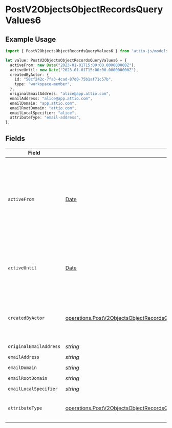 # PostV2ObjectsObjectRecordsQueryValues6

## Example Usage

```typescript
import { PostV2ObjectsObjectRecordsQueryValues6 } from "attio-js/models/operations";

let value: PostV2ObjectsObjectRecordsQueryValues6 = {
  activeFrom: new Date("2023-01-01T15:00:00.000000000Z"),
  activeUntil: new Date("2023-01-01T15:00:00.000000000Z"),
  createdByActor: {
    id: "50cf242c-7fa3-4cad-87d0-75b1af71c57b",
    type: "workspace-member",
  },
  originalEmailAddress: "alice@app.attio.com",
  emailAddress: "alice@app.attio.com",
  emailDomain: "app.attio.com",
  emailRootDomain: "attio.com",
  emailLocalSpecifier: "alice",
  attributeType: "email-address",
};
```

## Fields

| Field                                                                                                                                                                                | Type                                                                                                                                                                                 | Required                                                                                                                                                                             | Description                                                                                                                                                                          | Example                                                                                                                                                                              |
| ------------------------------------------------------------------------------------------------------------------------------------------------------------------------------------ | ------------------------------------------------------------------------------------------------------------------------------------------------------------------------------------ | ------------------------------------------------------------------------------------------------------------------------------------------------------------------------------------ | ------------------------------------------------------------------------------------------------------------------------------------------------------------------------------------ | ------------------------------------------------------------------------------------------------------------------------------------------------------------------------------------ |
| `activeFrom`                                                                                                                                                                         | [Date](https://developer.mozilla.org/en-US/docs/Web/JavaScript/Reference/Global_Objects/Date)                                                                                        | :heavy_check_mark:                                                                                                                                                                   | The point in time at which this value was made "active". `active_from` can be considered roughly analogous to `created_at`.                                                          | 2023-01-01T15:00:00.000000000Z                                                                                                                                                       |
| `activeUntil`                                                                                                                                                                        | [Date](https://developer.mozilla.org/en-US/docs/Web/JavaScript/Reference/Global_Objects/Date)                                                                                        | :heavy_check_mark:                                                                                                                                                                   | The point in time at which this value was deactivated. If `null`, the value is active.                                                                                               | 2023-01-01T15:00:00.000000000Z                                                                                                                                                       |
| `createdByActor`                                                                                                                                                                     | [operations.PostV2ObjectsObjectRecordsQueryValuesRecordsResponse200CreatedByActor](../../models/operations/postv2objectsobjectrecordsqueryvaluesrecordsresponse200createdbyactor.md) | :heavy_check_mark:                                                                                                                                                                   | The actor that created this value.                                                                                                                                                   | {<br/>"type": "workspace-member",<br/>"id": "50cf242c-7fa3-4cad-87d0-75b1af71c57b"<br/>}                                                                                             |
| `originalEmailAddress`                                                                                                                                                               | *string*                                                                                                                                                                             | :heavy_check_mark:                                                                                                                                                                   | N/A                                                                                                                                                                                  | alice@app.attio.com                                                                                                                                                                  |
| `emailAddress`                                                                                                                                                                       | *string*                                                                                                                                                                             | :heavy_check_mark:                                                                                                                                                                   | N/A                                                                                                                                                                                  | alice@app.attio.com                                                                                                                                                                  |
| `emailDomain`                                                                                                                                                                        | *string*                                                                                                                                                                             | :heavy_check_mark:                                                                                                                                                                   | N/A                                                                                                                                                                                  | app.attio.com                                                                                                                                                                        |
| `emailRootDomain`                                                                                                                                                                    | *string*                                                                                                                                                                             | :heavy_check_mark:                                                                                                                                                                   | N/A                                                                                                                                                                                  | attio.com                                                                                                                                                                            |
| `emailLocalSpecifier`                                                                                                                                                                | *string*                                                                                                                                                                             | :heavy_check_mark:                                                                                                                                                                   | N/A                                                                                                                                                                                  | alice                                                                                                                                                                                |
| `attributeType`                                                                                                                                                                      | [operations.PostV2ObjectsObjectRecordsQueryValuesRecordsResponse200AttributeType](../../models/operations/postv2objectsobjectrecordsqueryvaluesrecordsresponse200attributetype.md)   | :heavy_check_mark:                                                                                                                                                                   | The attribute type of the value.                                                                                                                                                     | email-address                                                                                                                                                                        |